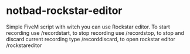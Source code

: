 # notbad-rockstar-editor
Simple FiveM script with witch you can use Rockstar editor. To start recording use /recordstart, to stop recording use /recordstop, to stop and discard current recording type /recorddiscard, to open rockstar editor /rockstareditor 

